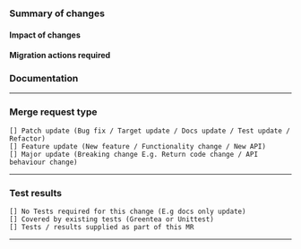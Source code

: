 <!--
For more information on the requirements for merge requests, please see TBD.

NOTE: Do not remove any of the template headings (even for optional sections).
-->

### Summary of changes <!-- Required -->

<!--
    Please provide the following information:

    Description of the the change (what is this fixing / adding / removing?).

    Why the change is needed (if this is fixing a reported issue please summarize what
    the issue is and add the reference. E.g. Fixes #17119).

-->

#### Impact of changes <!-- Optional -->
<!--
    If there are any implications for users taking this change then they must be
    provided here. For Major MR types this field is MANDATORY.

-->

#### Migration actions required <!-- Optional -->
<!--
    This should only be applicable in Major MR types for which this field is MANDATORY.

-->

### Documentation <!-- Required -->

<!--
    Please provide details of any document updates required.
    If no document updates are required please specify 'None', this at least tells us
    that this has been considered.
-->

----------------------------------------------------------------------------------------------------------------
### Merge request type <!-- Required -->

<!--
    Please add only one X to one of the following types. Do not fill multiple types (split the merge request otherwise).
-->
    [] Patch update (Bug fix / Target update / Docs update / Test update / Refactor)
    [] Feature update (New feature / Functionality change / New API)
    [] Major update (Breaking change E.g. Return code change / API behaviour change)

----------------------------------------------------------------------------------------------------------------
### Test results <!-- Required -->

<!--
    Provide all the information required, listing all the testing performed. For new targets please attach full test results for all supported compilers.
-->
    [] No Tests required for this change (E.g docs only update)
    [] Covered by existing tests (Greentea or Unittest)
    [] Tests / results supplied as part of this MR


----------------------------------------------------------------------------------------------------------------
